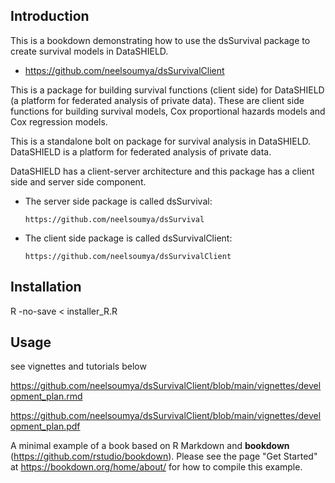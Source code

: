 
## Introduction

This is a bookdown demonstrating how to use the dsSurvival package to create survival models in DataSHIELD.

* https://github.com/neelsoumya/dsSurvivalClient

This is a package for building survival functions (client side) for DataSHIELD (a platform for federated analysis of private data). These are client side functions for building survival models, Cox proportional hazards models and Cox regression models.

This is a standalone bolt on package for survival analysis in DataSHIELD. DataSHIELD is a platform for federated analysis of private data.

DataSHIELD has a client-server architecture and this package has a client side and server side component.

  * The server side package is called dsSurvival:
      
        https://github.com/neelsoumya/dsSurvival

  * The client side package is called dsSurvivalClient:
      
        https://github.com/neelsoumya/dsSurvivalClient


## Installation

  R -no-save < installer_R.R

## Usage

see vignettes and tutorials below

https://github.com/neelsoumya/dsSurvivalClient/blob/main/vignettes/development_plan.rmd

https://github.com/neelsoumya/dsSurvivalClient/blob/main/vignettes/development_plan.pdf


A minimal example of a book based on R Markdown and **bookdown** (https://github.com/rstudio/bookdown). Please see the page "Get Started" at https://bookdown.org/home/about/ for how to compile this example.

